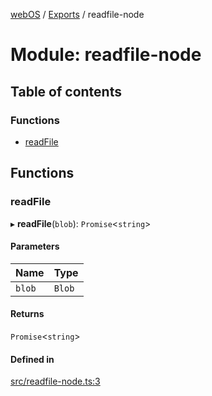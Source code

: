 [webOS](../README.md) / [Exports](../modules.md) / readfile-node

# Module: readfile-node

## Table of contents

### Functions

- [readFile](readfile_node.md#readfile)

## Functions

### readFile

▸ **readFile**(`blob`): `Promise`<`string`\>

#### Parameters

| Name | Type |
| :------ | :------ |
| `blob` | `Blob` |

#### Returns

`Promise`<`string`\>

#### Defined in

[src/readfile-node.ts:3](https://github.com/Dabolus/webos-tv/blob/5769651/src/readfile-node.ts#L3)
